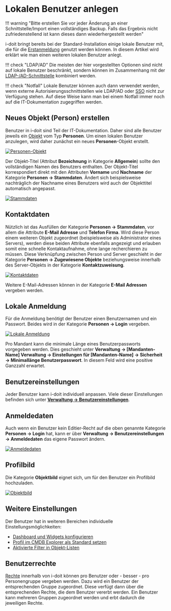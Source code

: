 # Lokalen Benutzer anlegen

!!! warning "Bitte erstellen Sie vor jeder Änderung an einer Schnittstelle/Import einen vollständiges Backup. Falls das Ergebnis nicht zufriedenstellend ist kann dieses dann wiederhergestellt werden"

i-doit bringt bereits bei der Standard-Installation einige lokale Benutzer mit, die für die [Erstanmeldung](../../grundlagen/erstanmeldung.md) genutzt werden können. In diesem Artikel wird erklärt wie man einen weiteren lokalen Benutzer anlegt.

!!! check "LDAP/AD"
    Die meisten der hier vorgestellten Optionen sind nicht auf lokale Benutzer beschränkt, sondern können im Zusammenhang mit der [LDAP-/AD-Schnittstelle](../ldap-verzeichnis/index.md) kombiniert werden.

!!! check "Notfall"
    Lokale Benutzer können auch dann verwendet werden, wenn externe Autorisierungsschnittstellen wie LDAP/AD oder [SSO](../sso-vergleich/index.md) nicht zur Verfügung stehen. Auf diese Weise kann man bei einem Notfall immer noch auf die IT-Dokumentation zugegriffen werden.

## Neues Objekt (Person) erstellen

Benutzer in i-doit sind Teil der IT-Dokumentation. Daher sind alle Benutzer jeweils ein [Objekt](../../grundlagen/struktur-it-dokumentation.md) vom Typ **Personen**. Um einen lokalen Benutzer anzulegen, wird daher zunächst ein neues **Personen**\-Objekt erstellt.

[![Personen-Objekt](../../assets/images/de/benutzerauthentifizierung-und-verwaltung/integrierte-authentifizierung/lokalen-benutzer-anlegen/1-lba.png)](../../assets/images/de/benutzerauthentifizierung-und-verwaltung/integrierte-authentifizierung/lokalen-benutzer-anlegen/1-lba.png)

Der Objekt-Titel (Attribut **Bezeichnung** in Kategorie **Allgemein**) sollte den vollständigen Namen des Benutzers enthalten. Der Objekt-Titel korrespondiert direkt mit den Attributen **Vorname** und **Nachname** der Kategorie **Personen → Stammdaten**. Ändert sich beispielsweise nachträglich der Nachname eines Benutzers wird auch der Objekttitel automatisch angepasst.

[![Stammdaten](../../assets/images/de/benutzerauthentifizierung-und-verwaltung/integrierte-authentifizierung/lokalen-benutzer-anlegen/2-lba.png)](../../assets/images/de/benutzerauthentifizierung-und-verwaltung/integrierte-authentifizierung/lokalen-benutzer-anlegen/2-lba.png)

## Kontaktdaten

Nützlich ist das Ausfüllen der Kategorie **Personen → Stammdaten**, vor allem die Attribute **E-Mail Adresse** und **Telefon Firma**. Wird diese Person einem weiteren Objekt zugeordnet (beispielsweise als Administrator eines Servers), werden diese beiden Attribute ebenfalls angezeigt und erlauben somit eine schnelle Kontaktaufnahme, ohne lange recherchieren zu müssen. Diese Verknüpfung zwischen Person und Server geschieht in der Kategorie **Personen → Zugewiesene Objekte** beziehungsweise innerhalb des Server-Objekts in der Kategorie **Kontaktzuweisung**.

[![Kontaktdaten](../../assets/images/de/benutzerauthentifizierung-und-verwaltung/integrierte-authentifizierung/lokalen-benutzer-anlegen/3-lba.png)](../../assets/images/de/benutzerauthentifizierung-und-verwaltung/integrierte-authentifizierung/lokalen-benutzer-anlegen/3-lba.png)

Weitere E-Mail-Adressen können in der Kategorie **E-Mail Adressen** vergeben werden.

## Lokale Anmeldung

Für die Anmeldung benötigt der Benutzer einen Benutzernamen und ein Passwort. Beides wird in der Kategorie **Personen → Login** vergeben.

[![Lokale Anmeldung](../../assets/images/de/benutzerauthentifizierung-und-verwaltung/integrierte-authentifizierung/lokalen-benutzer-anlegen/4-lba.png)](../../assets/images/de/benutzerauthentifizierung-und-verwaltung/integrierte-authentifizierung/lokalen-benutzer-anlegen/4-lba.png)

Pro Mandant kann die minimale Länge eines Benutzerpassworts vorgegeben werden. Dies geschieht unter **Verwaltung → [Mandanten-Name] Verwaltung → Einstellungen für [Mandanten-Name] → Sicherheit → Minimallänge Benutzerpasswort**. In diesem Feld wird eine positive Ganzzahl erwartet.

## Benutzereinstellungen

Jeder Benutzer kann i-doit individuell anpassen. Viele dieser Einstellungen befinden sich unter [**Verwaltung → Benutzereinstellungen**](../../administration/verwaltung/benutzereinstellungen/index.md).

## Anmeldedaten

Auch wenn ein Benutzer kein Editier-Recht auf die oben genannte Kategorie **Personen → Login** hat, kann er über **Verwaltung → Benutzereinstellungen → Anmeldedaten** das eigene Passwort ändern.

[![Anmeldedaten](../../assets/images/de/benutzerauthentifizierung-und-verwaltung/integrierte-authentifizierung/lokalen-benutzer-anlegen/5-lba.png)](../../assets/images/de/benutzerauthentifizierung-und-verwaltung/integrierte-authentifizierung/lokalen-benutzer-anlegen/5-lba.png)

## Profilbild

Die Kategorie **Objektbild** eignet sich, um für den Benutzer ein Profilbild hochzuladen.

[![Objektbild](../../assets/images/de/benutzerauthentifizierung-und-verwaltung/integrierte-authentifizierung/lokalen-benutzer-anlegen/6-lba.png)](../../assets/images/de/benutzerauthentifizierung-und-verwaltung/integrierte-authentifizierung/lokalen-benutzer-anlegen/6-lba.png)

## Weitere Einstellungen

Der Benutzer hat in weiteren Bereichen individuelle Einstellungsmöglichkeiten:

*   [Dashboard und Widgets konfigurieren](../../grundlagen/dashboard-und-widgets.md)
*   [Profil im CMDB Explorer als Standard setzen](../../auswertungen/cmdb-explorer/profile-im-cmdb-explorer.md)
*   [Aktivierte Filter in Objekt-Listen](../../grundlagen/objekt-liste/navigieren-und-filtern.md)

## Benutzerrechte

[Rechte](../../effizientes-dokumentieren/rechteverwaltung/index.md) innerhalb von i-doit können pro Benutzer oder - besser - pro Personengruppe vergeben werden. Dazu wird ein Benutzer der entsprechenden Gruppe zugeordnet. Diese verfügt dann über die entsprechenden Rechte, die dem Benutzer vererbt werden. Ein Benutzer kann mehreren Gruppen zugeordnet werden und erbt dadurch die jeweiligen Rechte.
